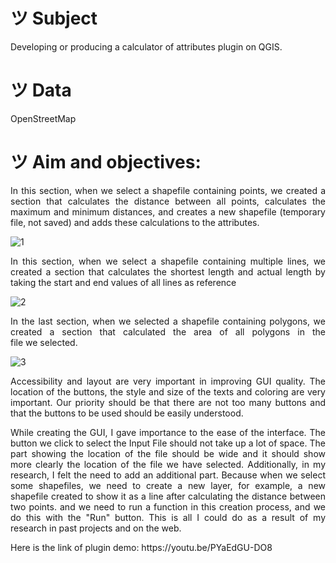# ツ Subject 
Developing or producing a calculator of attributes plugin on QGIS.

# ツ Data
OpenStreetMap

# ツ Aim and objectives:
<p align="justify">In this section, when we select a shapefile containing points, we created a section that calculates the distance between all points, calculates the maximum and minimum distances, and creates a new shapefile (temporary file, not saved) and adds these calculations to the attributes.</p>

![1](https://github.com/user-attachments/assets/96d6b9ff-e853-4e33-90a3-dbebf613d397)

<p align="justify">In this section, when we select a shapefile containing multiple lines, we created a section that calculates the shortest length and actual length by taking the start and end values ​​of all lines as reference</p>

![2](https://github.com/user-attachments/assets/49ccd023-f3a0-4ab5-881a-372517964fb3)

<p align="justify">In the last section, when we selected a shapefile containing polygons, we created a section that calculated the area of ​​all polygons in the file we selected.</p>

![3](https://github.com/user-attachments/assets/1e0e4ddb-66e9-4c03-a9cc-794346c0887c)

<p align="justify">Accessibility and layout are very important in improving GUI quality. The location of the buttons, the style and size of the texts and coloring are very important. Our priority should be that there are not too many buttons and that the buttons to be used should be easily understood.</p>

<p align="justify">While creating the GUI, I gave importance to the ease of the interface. The button we click to select the Input File should not take up a lot of space. The part showing the location of the file should be wide and it should show more clearly the location of the file we have selected. Additionally, in my research, I felt the need to add an additional part. Because when we select some shapefiles, we need to create a new layer, for example, a new shapefile created to show it as a line after calculating the distance between two points. and we need to run a function in this creation process, and we do this with the "Run" button. This is all I could do as a result of my research in past projects and on the web.</p>

<p align="justify">Here is the link of plugin demo: https://youtu.be/PYaEdGU-DO8</p>
